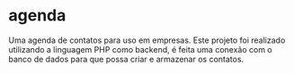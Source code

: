 # agenda
Uma agenda de contatos para uso em empresas.
Este projeto foi realizado utilizando a linguagem PHP como backend, é feita uma conexão com o banco de dados para que possa criar e armazenar os contatos.
